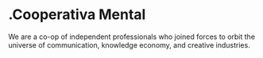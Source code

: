 # .Cooperativa Mental
We are a co-op of independent professionals who joined forces to orbit the universe of communication, knowledge economy, and creative industries.
